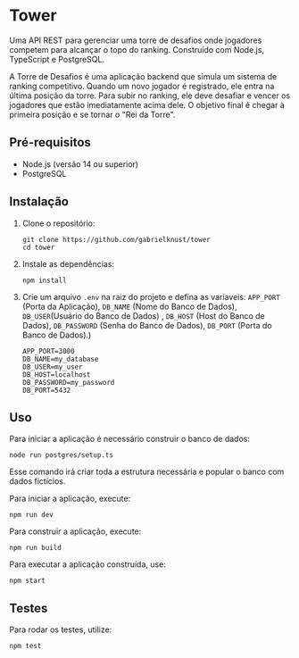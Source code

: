 # Tower

Uma API REST para gerenciar uma torre de desafios onde jogadores competem para alcançar o topo do ranking. Construído com Node.js, TypeScript e PostgreSQL.

A Torre de Desafios é uma aplicação backend que simula um sistema de ranking competitivo. Quando um novo jogador é registrado, ele entra na última posição da torre. Para subir no ranking, ele deve desafiar e vencer os jogadores que estão imediatamente acima dele. O objetivo final é chegar à primeira posição e se tornar o "Rei da Torre".

## Pré-requisitos

- Node.js (versão 14 ou superior)
- PostgreSQL

## Instalação

1. Clone o repositório:
   ```
   git clone https://github.com/gabrielknust/tower
   cd tower
   ```

2. Instale as dependências:
   ```
   npm install
   ```

3. Crie um arquivo `.env` na raiz do projeto e defina as variaveis: `APP_PORT` (Porta da Aplicação), `DB_NAME` (Nome do Banco de Dados), `DB_USER`(Usuário do Banco de Dados) , `DB_HOST` (Host do Banco de Dados), `DB_PASSWORD` (Senha do Banco de Dados), `DB_PORT` (Porta do Banco de Dados).)
   ```
   APP_PORT=3000
   DB_NAME=my_database
   DB_USER=my_user
   DB_HOST=localhost
   DB_PASSWORD=my_password 
   DB_PORT=5432
   ```

## Uso

Para iniciar a aplicação é necessário construir o banco de dados:

```
node run postgres/setup.ts
```

Esse comando irá criar toda a estrutura necessária e popular o banco com dados fictícios.

Para iniciar a aplicação, execute:

```
npm run dev
```

Para construir a aplicação, execute:
```
npm run build
```

Para executar a aplicação construída, use:
```
npm start
```

## Testes

Para rodar os testes, utilize:
```
npm test
```